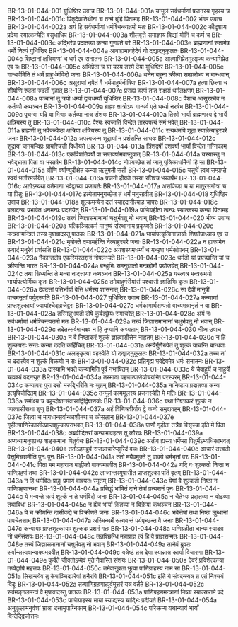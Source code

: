 BR-13-01-044-001	युधिष्ठिर उवाच
BR-13-01-044-001a	यन्मूलं सर्वधर्माणां प्रजनस्य गृहस्य च
BR-13-01-044-001c	पितृदेवातिथीनां च तन्मे ब्रूहि पितामह
BR-13-01-044-002	भीष्म उवाच
BR-13-01-044-002a	अयं हि सर्वधर्माणां धर्मश्चिन्त्यतमो मतः
BR-13-01-044-002c	कीदृशाय प्रदेया स्यात्कन्येति वसुधाधिप
BR-13-01-044-003a	शीलवृत्ते समाज्ञाय विद्यां योनिं च कर्म च
BR-13-01-044-003c	अद्भिरेव प्रदातव्या कन्या गुणवते वरे
BR-13-01-044-003e	ब्राह्मणानां सतामेष धर्मो नित्यं युधिष्ठिर
BR-13-01-044-004a	आवाह्यमावहेदेवं यो दद्यादनुकूलतः
BR-13-01-044-004c	शिष्टानां क्षत्रियाणां च धर्म एष सनातनः
BR-13-01-044-005a	आत्माभिप्रेतमुत्सृज्य कन्याभिप्रेत एव यः
BR-13-01-044-005c	अभिप्रेता च या यस्य तस्मै देया युधिष्ठिर
BR-13-01-044-005e	गान्धर्वमिति तं धर्मं प्राहुर्धर्मविदो जनाः
BR-13-01-044-006a	धनेन बहुना क्रीत्वा सम्प्रलोभ्य च बान्धवान्
BR-13-01-044-006c	असुराणां नृपैतं वै धर्ममाहुर्मनीषिणः
BR-13-01-044-007a	हत्वा छित्त्वा च शीर्षाणि रुदतां रुदतीं गृहात्
BR-13-01-044-007c	प्रसह्य हरणं तात राक्षसं धर्मलक्षणम्
BR-13-01-044-008a	पञ्चानां तु त्रयो धर्म्या द्वावधर्म्यौ युधिष्ठिर
BR-13-01-044-008c	पैशाच आसुरश्चैव न कर्तव्यौ कथञ्चन
BR-13-01-044-009a	ब्राह्मः क्षात्रोऽथ गान्धर्व एते धर्म्या नरर्षभ
BR-13-01-044-009c	पृथग्वा यदि वा मिश्राः कर्तव्या नात्र संशयः
BR-13-01-044-010a	तिस्रो भार्या ब्राह्मणस्य द्वे भार्ये क्षत्रियस्य तु
BR-13-01-044-010c	वैश्यः स्वजातिं विन्देत तास्वपत्यं समं भवेत्
BR-13-01-044-011a	ब्राह्मणी तु भवेज्ज्येष्ठा क्षत्रिया क्षत्रियस्य तु
BR-13-01-044-011c	रत्यर्थमपि शूद्रा स्यान्नेत्याहुरपरे जनाः
BR-13-01-044-012a	अपत्यजन्म शूद्रायां न प्रशंसन्ति साधवः
BR-13-01-044-012c	शूद्रायां जनयन्विप्रः प्रायश्चित्ती विधीयते
BR-13-01-044-013a	त्रिंशद्वर्षो दशवर्षां भार्यां विन्देत नग्निकाम्
BR-13-01-044-013c	एकविंशतिवर्षो वा सप्तवर्षामवाप्नुयात्
BR-13-01-044-014a	यस्यास्तु न भवेद्भ्राता पिता वा भरतर्षभ
BR-13-01-044-014c	नोपयच्छेत तां जातु पुत्रिकाधर्मिणी हि सा
BR-13-01-044-015a	त्रीणि वर्षाण्युदीक्षेत कन्या ऋतुमती सती
BR-13-01-044-015c	चतुर्थे त्वथ सम्प्राप्ते स्वयं भर्तारमर्जयेत्
BR-13-01-044-016a	प्रजनो हीयते तस्या रतिश्च भरतर्षभ
BR-13-01-044-016c	अतोऽन्यथा वर्तमाना भवेद्वाच्या प्रजापतेः
BR-13-01-044-017a	असपिण्डा च या मातुरसगोत्रा च या पितुः
BR-13-01-044-017c	इत्येतामनुगच्छेत तं धर्मं मनुरब्रवीत्
BR-13-01-044-018	युधिष्ठिर उवाच
BR-13-01-044-018a	शुल्कमन्येन दत्तं स्याद्ददानीत्याह चापरः
BR-13-01-044-018c	बलादन्यः प्रभाषेत धनमन्यः प्रदर्शयेत्
BR-13-01-044-019a	पाणिग्रहीता त्वन्यः स्यात्कस्य कन्या पितामह
BR-13-01-044-019c	तत्त्वं जिज्ञासमानानां चक्षुर्भवतु नो भवान्
BR-13-01-044-020	भीष्म उवाच
BR-13-01-044-020a	यत्किञ्चित्कर्म मानुष्यं संस्थानाय प्रकृष्यते
BR-13-01-044-020c	मन्त्रवन्मन्त्रितं तस्य मृषावादस्तु पातकः
BR-13-01-044-021a	भार्यापत्यृत्विगाचार्याः शिष्योपाध्याय एव च
BR-13-01-044-021c	मृषोक्ते दण्डमर्हन्ति नेत्याहुरपरे जनाः
BR-13-01-044-022a	न ह्यकामेन संवादं मनुरेवं प्रशंसति
BR-13-01-044-022c	अयशस्यमधर्म्यं च यन्मृषा धर्मकोपनम्
BR-13-01-044-023a	नैकान्तदोष एकस्मिंस्तद्दानं नोपलभ्यते
BR-13-01-044-023c	धर्मतो यां प्रयच्छन्ति यां च क्रीणन्ति भारत
BR-13-01-044-024a	बन्धुभिः समनुज्ञातो मन्त्रहोमौ प्रयोजयेत्
BR-13-01-044-024c	तथा सिध्यन्ति ते मन्त्रा नादत्तायाः कथञ्चन
BR-13-01-044-025a	यस्त्वत्र मन्त्रसमयो भार्यापत्योर्मिथः कृतः
BR-13-01-044-025c	तमेवाहुर्गरीयांसं यश्चासौ ज्ञातिभिः कृतः
BR-13-01-044-026a	देवदत्तां पतिर्भार्यां वेत्ति धर्मस्य शासनात्
BR-13-01-044-026c	सा दैवीं मानुषीं वाचमनृतां पर्युदस्यति
BR-13-01-044-027	युधिष्ठिर उवाच
BR-13-01-044-027a	कन्यायां प्राप्तशुल्कायां ज्यायांश्चेदाव्रजेद्वरः
BR-13-01-044-027c	धर्मकामार्थसम्पन्नो वाच्यमत्रानृतं न वा
BR-13-01-044-028a	तस्मिन्नुभयतो दोषे कुर्वञ्छ्रेयः समाचरेत्
BR-13-01-044-028c	अयं नः सर्वधर्माणां धर्मश्चिन्त्यतमो मतः
BR-13-01-044-029a	तत्त्वं जिज्ञासमानानां चक्षुर्भवतु नो भवान्
BR-13-01-044-029c	तदेतत्सर्वमाचक्ष्व न हि तृप्यामि कथ्यताम्
BR-13-01-044-030	भीष्म उवाच
BR-13-01-044-030a	न वै निष्ठाकरं शुल्कं ज्ञात्वासीत्तेन नाहृतम्
BR-13-01-044-030c	न हि शुल्कपराः सन्तः कन्यां ददति कर्हिचित्
BR-13-01-044-031a	अन्यैर्गुणैरुपेतं तु शुल्कं याचन्ति बान्धवाः
BR-13-01-044-031c	अलङ्कृत्वा वहस्वेति यो दद्यादनुकूलतः
BR-13-01-044-032a	तच्च तां च ददात्येव न शुल्कं विक्रयो न सः
BR-13-01-044-032c	प्रतिगृह्य भवेद्देयमेष धर्मः सनातनः
BR-13-01-044-033a	दास्यामि भवते कन्यामिति पूर्वं नभाषितम्
BR-13-01-044-033c	ये चैवाहुर्ये च नाहुर्ये चावश्यं वदन्त्युत
BR-13-01-044-034a	तस्मादा ग्रहणात्पाणेर्याचयन्ति परस्परम्
BR-13-01-044-034c	कन्यावरः पुरा दत्तो मरुद्भिरिति नः श्रुतम्
BR-13-01-044-035a	नानिष्टाय प्रदातव्या कन्या इत्यृषिचोदितम्
BR-13-01-044-035c	तन्मूलं काममूलस्य प्रजनस्येति मे मतिः
BR-13-01-044-036a	समीक्ष्य च बहून्दोषान्संवासाद्विद्विषाणयोः
BR-13-01-044-036c	यथा निष्ठाकरं शुल्कं न जात्वासीत्तथा शृणु
BR-13-01-044-037a	अहं विचित्रवीर्याय द्वे कन्ये समुदावहम्
BR-13-01-044-037c	जित्वा च मागधान्सर्वान्काशीनथ च कोसलान्
BR-13-01-044-037e	गृहीतपाणिरेकासीत्प्राप्तशुल्कापराभवत्
BR-13-01-044-038a	पाणौ गृहीता तत्रैव विसृज्या इति मे पिता
BR-13-01-044-038c	अब्रवीदितरां कन्यामावहत्स तु कौरवः
BR-13-01-044-039a	अप्यन्यामनुपप्रच्छ शङ्कमानः पितुर्वचः
BR-13-01-044-039c	अतीव ह्यस्य धर्मेप्सा पितुर्मेऽभ्यधिकाभवत्
BR-13-01-044-040a	ततोऽहमब्रुवं राजन्नाचारेप्सुरिदं वचः
BR-13-01-044-040c	आचारं तत्त्वतो वेत्तुमिच्छामीति पुनः पुनः
BR-13-01-044-041a	ततो मयैवमुक्ते तु वाक्ये धर्मभृतां वरः
BR-13-01-044-041c	पिता मम महाराज बाह्लीको वाक्यमब्रवीत्
BR-13-01-044-042a	यदि वः शुल्कतो निष्ठा न पाणिग्रहणं तथा
BR-13-01-044-042c	लाजान्तरमुपासीत प्राप्तशुल्का पतिं वृतम्
BR-13-01-044-043a	न हि धर्मविदः प्राहुः प्रमाणं वाक्यतः स्मृतम्
BR-13-01-044-043c	येषां वै शुल्कतो निष्ठा न पाणिग्रहणात्तथा
BR-13-01-044-044a	प्रसिद्धं भाषितं दाने तेषां प्रत्यसनं पुनः
BR-13-01-044-044c	ये मन्यन्ते क्रयं शुल्कं न ते धर्मविदो जनाः
BR-13-01-044-045a	न चैतेभ्यः प्रदातव्या न वोढव्या तथाविधा
BR-13-01-044-045c	न ह्येव भार्या क्रेतव्या न विक्रेया कथञ्चन
BR-13-01-044-046a	ये च क्रीणन्ति दासीवद्ये च विक्रीणते जनाः
BR-13-01-044-046c	भवेत्तेषां तथा निष्ठा लुब्धानां पापचेतसाम्
BR-13-01-044-047a	अस्मिन्धर्मे सत्यवन्तं पर्यपृच्छन्त वै जनाः
BR-13-01-044-047c	कन्यायाः प्राप्तशुल्कायाः शुल्कदः प्रशमं गतः
BR-13-01-044-048a	पाणिग्रहीता चान्यः स्यादत्र नो धर्मसंशयः
BR-13-01-044-048c	तन्नश्छिन्धि महाप्राज्ञ त्वं हि वै प्राज्ञसम्मतः
BR-13-01-044-048e	तत्त्वं जिज्ञासमानानां चक्षुर्भवतु नो भवान्
BR-13-01-044-049a	तानेवं ब्रुवतः सर्वान्सत्यवान्वाक्यमब्रवीत्
BR-13-01-044-049c	यत्रेष्टं तत्र देया स्यान्नात्र कार्या विचारणा
BR-13-01-044-049e	कुर्वते जीवतोऽप्येवं मृते नैवास्ति संशयः
BR-13-01-044-050a	देवरं प्रविशेत्कन्या तप्येद्वापि महत्तपः
BR-13-01-044-050c	तमेवानुव्रता भूत्वा पाणिग्राहस्य नाम सा
BR-13-01-044-051a	लिखन्त्येव तु केषाञ्चिदपरेषां शनैरपि
BR-13-01-044-051c	इति ये संवदन्त्यत्र त एतं निश्चयं विदुः
BR-13-01-044-052a	तत्पाणिग्रहणात्पूर्वमुत्तरं यत्र वर्तते
BR-13-01-044-052c	सर्वमङ्गलमन्त्रं वै मृषावादस्तु पातकः
BR-13-01-044-053a	पाणिग्रहणमन्त्राणां निष्ठा स्यात्सप्तमे पदे
BR-13-01-044-053c	पाणिग्राहस्य भार्या स्याद्यस्य चाद्भिः प्रदीयते
BR-13-01-044-054a	अनुकूलामनुवंशां भ्रात्रा दत्तामुपाग्निकाम्
BR-13-01-044-054c	परिक्रम्य यथान्यायं भार्यां विन्देद्द्विजोत्तमः
